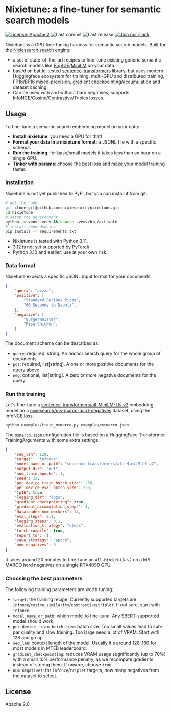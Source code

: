 # Nixietune: a fine-tuner for semantic search models

[![License: Apache 2](https://img.shields.io/badge/License-Apache2-green.svg)](https://opensource.org/licenses/Apache-2.0)
![Last commit](https://img.shields.io/github/last-commit/nixiesearch/nixietune)
![Last release](https://img.shields.io/github/release/nixiesearch/nixietune)
[![Join our slack](https://img.shields.io/badge/Slack-join%20the%20community-blue?logo=slack&style=social)](https://communityinviter.com/apps/nixiesearch/nixiesearch)

Nixietune is a GPU fine-tuning harness for semantic search models. Built for the [Nixiesearch search engine](https://github.com/nixiesearch/nixiesearch):

* a set of state-of-the-art recipes to fine-tune existing generic semantic search models like [E5](https://huggingface.co/intfloat/e5-base-v2)/[BGE](https://huggingface.co/BAAI/bge-base-en-v1.5)/[MiniLM](https://huggingface.co/sentence-transformers/all-MiniLM-L6-v2) on your data
* based on battle-tested [sentence-transformers](https://github.com/UKPLab/sentence-transformers) library, but uses modern Huggingface ecosystem for training: multi-GPU and distributed training, FP16/BF16 mixed-precision, gradient checkpointing/accumulation and dataset caching.
* Can be used with and without hard negatives, supports InfoNCE/Cosine/Contrastive/Triples losses.

## Usage

To fine-tune a semantic search embedding model on your data:

* **Install nixietune**: you need a GPU for that!
* **Format your data in a nixietune format**: a JSONL file with a specific schema.
* **Run the training**: for base/small models it takes less than an hour on a single GPU.
* **Tinker with params**: choose the best loss and make your model training faster.

### Installation

Nixietune is not yet published to PyPi, but you can install it from git:

```bash
# get the code
git clone git@github.com:nixiesearch/nixietune.git
cd nixietune
# setup the environment
python -m venv .venv && source .venv/bin/activate
# install dependencies
pip install -r requirements.txt
```

* Nixietune is tested with Python 3.11. 
* 3.12 is not yet supported [by PyTorch](https://github.com/pytorch/pytorch/issues/110436)
* Python 3.10 and earlier: use at your own risk.

### Data format

Nixietune expects a specific JSONL input format for your documents:

```json
{
    "query": "pizza",
    "positive": [
        "Standard Serious Pizza",
        "60 Seconds to Napoli",
    ],
    "negative": [
        "Burgermeister",
        "Risa Chicken",
    ]
}
```

The document schema can be described as:

* `query`: required, string. An anchor search query for the whole group of documents.
* `pos`: required, list[string]. A one or more positive documents for the query above.
* `neg`: optional, list[string]. A zero or more negative documents for the query.

### Run the training

Let's fine-tune a [sentence-transformers/all-MiniLM-L6-v2](https://huggingface.co/sentence-transformers/all-MiniLM-L6-v2) embedding model on a [nixiesearch/ms-marco-hard-negatives](https://huggingface.co/datasets/nixiesearch/ms-marco-hard-negatives) dataset, using the InfoNCE loss. 

```shell
python examples/train_msmarco.py examples/msmarco.json
```

The [`msmarco.json`](examples/msmarco.json) configuration file is based on a HuggingFace Transformer TrainingArguments with some extra settings:

```json
{
    "seq_len": 128,
    "target": "infonce",
    "model_name_or_path": "sentence-transformers/all-MiniLM-L6-v2",
    "output_dir": "out",
    "num_train_epochs": 1,
    "seed": 33,
    "per_device_train_batch_size": 256,
    "per_device_eval_batch_size": 256,
    "fp16": true,
    "logging_dir": "logs",
    "gradient_checkpointing": true,
    "gradient_accumulation_steps": 1,
    "dataloader_num_workers": 14,
    "eval_steps": 0.1,
    "logging_steps": 0.1,
    "evaluation_strategy": "steps",
    "torch_compile": true,
    "report_to": [],
    "save_strategy": "epoch",
    "num_negatives": 8
}
```

It takes around 20 minutes to fine-tune an `all-MiniLM-L6-v2` on a MS MARCO hard negatives on a single RTX4090 GPU.

### Choosing the best parameters

The following training parameters are worth tuning:

* `target`: the training recipe. Currently supported targets are `infonce`/`cosine_similarity`/`contrastive`/`triplet`. If not sure, start with `infonce`.
* `model_name_or_path`: which model to fine-tune. Any SBERT-supported model should work.
* `per_device_train_batch_size`: batch size. Too small values lead to sub-par quality and slow training. Too large need a lot of VRAM. Start with 128 and go up.
* `seq_len`: context length of the model. Usually it's around 128-160 for most models in MTEB leaderboard.
* `gradient_checkpointing`: reduces VRAM usage sugnificantly (up to 70%) with a small 10% performance penalty, as we recompute gradients instead of storing them. If unsure, choose `true`
* `num_negatives`: for `infonce`/`triplet` targets, how many negatives from the dataset to select.

## License

Apache 2.0